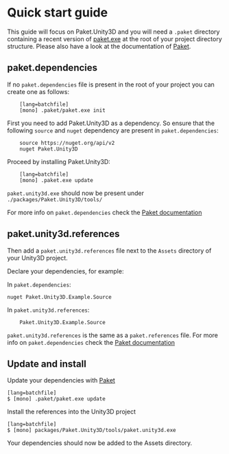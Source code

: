 # Quick start guide

This guide will focus on Paket.Unity3D and you will need a `.paket` directory containing a recent version of [paket.exe][paket.exe] at the root of your project directory structure.
Please also have a look at the documentation of [Paket][paket].

## paket.dependencies

If no `paket.dependencies` file is present in the root of your project you can create one as follows:

		[lang=batchfile]
		[mono] .paket/paket.exe init

First you need to add Paket.Unity3D as a dependency. So ensure that the following `source` and `nuget` dependency are present in `paket.dependencies`:

		source https://nuget.org/api/v2
		nuget Paket.Unity3D

Proceed by installing Paket.Unity3D:

		[lang=batchfile]
		[mono] .paket.exe update

`paket.unity3d.exe` should now be present under `./packages/Paket.Unity3D/tools/`

For more info on `paket.dependencies` check the [Paket documentation][paket.dependencies]

## paket.unity3d.references

Then add a `paket.unity3d.references` file next to the `Assets` directory of your Unity3D project.

Declare your dependencies, for example:

In `paket.dependencies`:

    nuget Paket.Unity3D.Example.Source

In `paket.unity3d.references`:

		Paket.Unity3D.Example.Source

`paket.unity3d.references` is the same as a `paket.references` file. For more info on `paket.dependencies` check the [Paket documentation][paket.references]

## Update and install

Update your dependencies with [Paket][paket]

    [lang=batchfile]
    $ [mono] .paket/paket.exe update

Install the references into the Unity3D project

    [lang=batchfile]
    $ [mono] packages/Paket.Unity3D/tools/paket.unity3d.exe

Your dependencies should now be added to the Assets directory.

[paket.dependencies]: http://fsprojects.github.io/Paket/dependencies-file.html
[paket.references]: http://fsprojects.github.io/Paket/references-files.html
[paket]: http://fsprojects.github.io/Paket/
[paket.exe]: https://github.com/fsprojects/Paket/releases/latest
